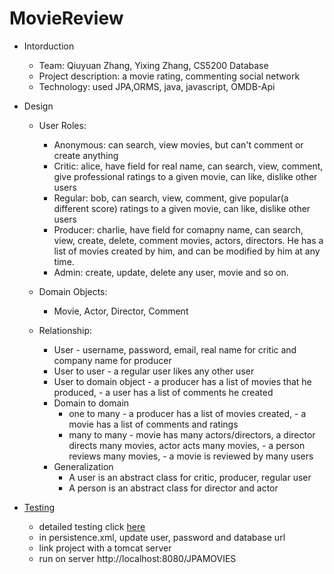 # MovieReview

* Intorduction
	* Team: Qiuyuan Zhang, Yixing Zhang, CS5200 Database
	* Project description: a movie rating, commenting social network
	* Technology: used JPA,ORMS, java, javascript, OMDB-Api
* Design
	* User Roles: 
	   * Anonymous: can search, view movies, but can't comment or create anything
	   * Critic: alice, have field for real name, can search, view, comment, give professional ratings to a given movie, can like, dislike other users
	   * Regular: bob, can search, view, comment, give popular(a different score) ratings to a given movie, can like, dislike other users
	   * Producer: charlie, have field for comapny name, can search, view, create, delete, comment movies, actors, directors. He has a list of movies created by him, and can be modified by him at any time.
	   * Admin: create, update, delete any user, movie and so on.

	* Domain Objects:
		* Movie, Actor, Director, Comment
	* Relationship:
		* User - username, password, email, real name for critic and company name for producer
		* User to user  - a regular user likes any other user
		* User to domain object - a producer has a list of movies that he produced, - a user has a list of comments he created
		* Domain to domain
			* one to many - a producer has a list of movies created, - a movie has a list of comments and ratings
			* many to many - movie has many actors/directors, a director directs many movies, actor acts many movies, - a person reviews many movies, - a movie is reviewed by many users  	 
		* Generalization
			* A user is an abstract class for critic, producer, regular user
			* A person is an abstract class for director and actor  
		
* [Testing](https://github.com/socrateszhang/MovieReview/wiki/Testing)
   * detailed testing click [here](https://github.com/socrateszhang/MovieReview/wiki/Testing)
   * in persistence.xml, update user, password and database url 
   * link project with a tomcat server
   * run on server http://localhost:8080/JPAMOVIES
